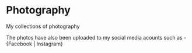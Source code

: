 # Photography
My collections of photography


The photos have also been uploaded to my social media acounts such as - {Facebook | Instagram}

